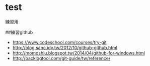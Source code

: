 ﻿# test
練習用

##練習github

- https://www.codeschool.com/courses/try-git
- http://blog.sanc.idv.tw/2012/10/github-github.html
- http://momoshiu.blogspot.tw/2014/04/github-for-windows.html
- http://backlogtool.com/git-guide/tw/reference/